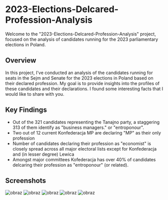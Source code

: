 # 2023-Elections-Delcared-Profession-Analysis
Welcome to the "2023-Elections-Delcared-Profession-Analysis" project, focused on the analysis of candidates running for the 2023 parliamentary elections in Poland.

## Overview

In this project, I've conducted an analysis of the candidates running for seats in the Sejm and Senate for the 2023 elections in Poland based on their declared profession. My goal is to provide insights into the profiles of these candidates and their declarations. I found some interesting facts that I would like to share with you.

## Key Findings

- Out of the 321 candidates representing the Tanajno party, a staggering 313 of them identify as "business managers." or "entroponour".
- Two out of 12 current Konfederacja MP are declaring "MP" as their only profession
- Number of candidates declaring their profession as "economist" is closely spread across all major electoral lists except for Konfederacja and (in lesser degree) Lewica
- Amongst major committees Kofederacja has over 40% of candidates delcaring their profession as "entroponour" (or related).

## Screenshots

![obraz](https://github.com/SFerenczak/2023-Elections-Delcared-Profession-Analysis/assets/108754390/df1e6d58-06f7-4871-98f5-3b346fdf0576)
![obraz](https://github.com/SFerenczak/2023-Elections-Delcared-Profession-Analysis/assets/108754390/c89095e0-aa51-421f-ac60-86c6f39cbdae)
![obraz](https://github.com/SFerenczak/2023-Elections-Delcared-Profession-Analysis/assets/108754390/5973c521-edf0-4d15-aff8-2afa86b60d2c)
![obraz](https://github.com/SFerenczak/2023-Elections-Delcared-Profession-Analysis/assets/108754390/c57e9a40-9e92-4cbc-a2dc-2957d8c1922d)
![obraz](https://github.com/SFerenczak/2023-Elections-Delcared-Profession-Analysis/assets/108754390/11cd8ed4-1cc6-4b19-a2e1-c0bea6fe672d)



